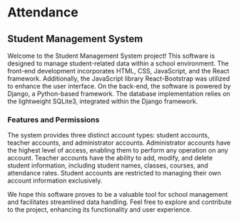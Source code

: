 # Attendance

## Student Management System
Welcome to the Student Management System project! This software is designed to manage student-related data within a school environment. The front-end development incorporates HTML, CSS, JavaScript, and the React framework. Additionally, the JavaScript library React-Bootstrap was utilized to enhance the user interface. On the back-end, the software is powered by Django, a Python-based framework. The database implementation relies on the lightweight SQLite3, integrated within the Django framework.

### Features and Permissions
The system provides three distinct account types: student accounts, teacher accounts, and administrator accounts. Administrator accounts have the highest level of access, enabling them to perform any operation on any account. Teacher accounts have the ability to add, modify, and delete student information, including student names, classes, courses, and attendance rates. Student accounts are restricted to managing their own account information exclusively.

We hope this software proves to be a valuable tool for school management and facilitates streamlined data handling. Feel free to explore and contribute to the project, enhancing its functionality and user experience.

